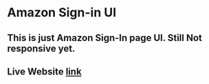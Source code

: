 # Amazon Sign-in UI
## This is just Amazon Sign-In page UI. Still Not responsive yet.
## Live Website [link](https://amazonsignin.netlify.app/)
